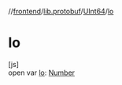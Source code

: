 //[frontend](../../../index.md)/[lib.protobuf](../index.md)/[UInt64](index.md)/[lo](lo.md)

# lo

[js]\
open var [lo](lo.md): [Number](https://kotlinlang.org/api/latest/jvm/stdlib/kotlin/-number/index.html)
